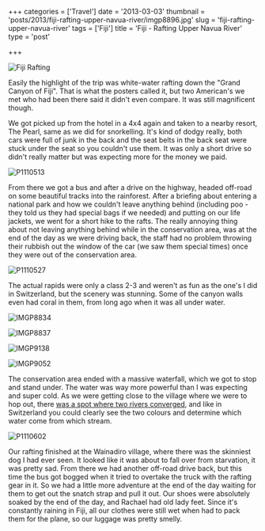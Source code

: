 +++
categories = ['Travel']
date = '2013-03-03'
thumbnail = 'posts/2013/fiji-rafting-upper-navua-river/imgp8896.jpg'
slug = 'fiji-rafting-upper-navua-river'
tags = ['Fiji']
title = 'Fiji - Rafting Upper Navua River'
type = 'post'

+++

![Fiji Rafting](imgp8896.jpg)

Easily the highlight of the trip was white-water rafting down the "Grand Canyon of Fiji". That is what the posters called it, but two American's we met who had been there said it didn't even compare. It was still magnificent though.

We got picked up from the hotel in a 4x4 again and taken to a nearby resort, The Pearl, same as we did for snorkelling. It's kind of dodgy really, both cars were full of junk in the back and the seat belts in the back seat were stuck under the seat so you couldn't use them. It was only a short drive so didn't really matter but was expecting more for the money we paid.

 ![P1110513](p1110513.jpg)

From there we got a bus and after a drive on the highway, headed off-road on some beautiful tracks into the rainforest. After a briefing about entering a national park and how we couldn't leave anything behind (including poo - they told us they had special bags if we needed) and putting on our life jackets, we went for a short hike to the rafts. The really annoying thing about not leaving anything behind while in the conservation area, was at the end of the day as we were driving back, the staff had no problem throwing their rubbish out the window of the car (we saw them special times) once they were out of the conservation area.

![P1110527](p1110527.jpg)

The actual rapids were only a class 2-3 and weren't as fun as the one's I did in Switzerland, but the scenery was stunning. Some of the canyon walls even had coral in them, from long ago when it was all under water.

![IMGP8834](imgp8834.jpg)

![IMGP8837](imgp8837.jpg)

![IMGP9138](imgp9138.jpg)

![IMGP9052](imgp9052.jpg)

The conservation area ended with a massive waterfall, which we got to stop and stand under. The water was way more powerful than I was expecting and super cold. As we were getting close to the village where we were to hop out, there [was a spot where two rivers converged](http://goo.gl/maps/BVmRD), and like in Switzerland you could clearly see the two colours and determine which water come from which stream.

![P1110602](p1110602.jpg)

Our rafting finished at the Wainadiro village, where there was the skinniest dog I had ever seen. It looked like it was about to fall over from starvation, it was pretty sad. From there we had another off-road drive back, but this time the bus got bogged when it tried to overtake the truck with the rafting gear in it. So we had a little more adventure at the end of the day waiting for them to get out the snatch strap and pull it out. Our shoes were absolutely soaked by the end of the day, and Rachael had old lady feet. Since it's constantly raining in Fiji, all our clothes were still wet when had to pack them for the plane, so our luggage was pretty smelly.